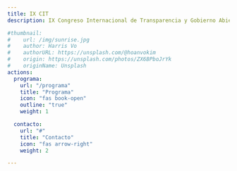 ```yaml
---
title: IX CIT 
description: IX Congreso Internacional de Transparencia y Gobierno Abierto | 25 a 27 sep. 2024 | León (España) 

#thumbnail:
#    url: /img/sunrise.jpg
#    author: Harris Vo
#    authorURL: https://unsplash.com/@hoanvokim
#    origin: https://unsplash.com/photos/ZX6BPboJrYk
#    originName: Unsplash
actions:
  programa:
    url: "/programa"
    title: "Programa"
    icon: "fas book-open"
    outline: "true"
    weight: 1

  contacto:
    url: "#"
    title: "Contacto"
    icon: "fas arrow-right"
    weight: 2

---
```

